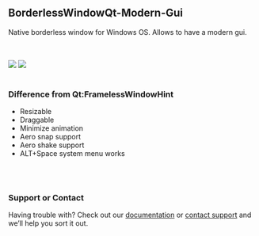 ## BorderlessWindowQt-Modern-Gui
Native borderless window for Windows OS. Allows to have a modern gui.

<br />
<br />
<img src="https://github.com/Moussa-Ball/BorderlessWindowQt-Modern-Gui/blob/master/window1.png" data-canonical-src="https://github.com/Moussa-Ball/BorderlessWindowQt-Modern-Gui/blob/master/window1.png" />
<img src="https://github.com/Moussa-Ball/BorderlessWindowQt-Modern-Gui/blob/master/window1.png" data-canonical-src="https://github.com/Moussa-Ball/BorderlessWindowQt-Modern-Gui/blob/master/window2.png" />
<br />
<br />

### Difference from Qt:FramelessWindowHint
* Resizable
* Draggable
* Minimize animation
* Aero snap support
* Aero shake support
* ALT+Space system menu works
<br />
<br />

### Support or Contact

Having trouble with? Check out our [documentation](https://help.github.com/categories/github-pages-basics/) or [contact support](https://github.com/contact) and we’ll help you sort it out.
